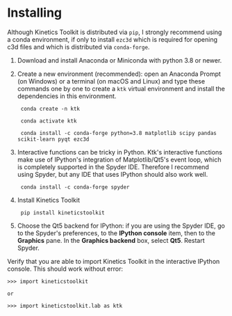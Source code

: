 Installing
==========

Although Kinetics Toolkit is distributed via `pip`, I strongly recommend using a conda environment, if only to install `ezc3d` which is required for opening c3d files and which is distributed via `conda-forge`.

1. Download and install Anaconda or Miniconda with python 3.8 or newer.

2. Create a new environment (recommended): open an Anaconda Prompt (on Windows) or a terminal (on macOS and Linux) and type these commands one by one to create a `ktk` virtual environment and install the dependencies in this environment.

        conda create -n ktk

        conda activate ktk

        conda install -c conda-forge python=3.8 matplotlib scipy pandas scikit-learn pyqt ezc3d
   
3. Interactive functions can be tricky in Python. Ktk's interactive functions make use of IPython's integration of Matplotlib/Qt5's event loop, which is completely supported in the Spyder IDE. Therefore I recommend using Spyder, but any IDE that uses IPython should also work well.

        conda install -c conda-forge spyder

4. Install Kinetics Toolkit

        pip install kineticstoolkit

5. Choose the Qt5 backend for IPython: if you are using the Spyder IDE, go to the Spyder's preferences, to the **IPython console** item, then to the **Graphics** pane. In the **Graphics backend** box, select **Qt5**. Restart Spyder.

Verify that you are able to import Kinetics Toolkit in the interactive IPython console. This should work without error:

    >>> import kineticstoolkit
    
    or
    
    >>> import kineticstoolkit.lab as ktk
